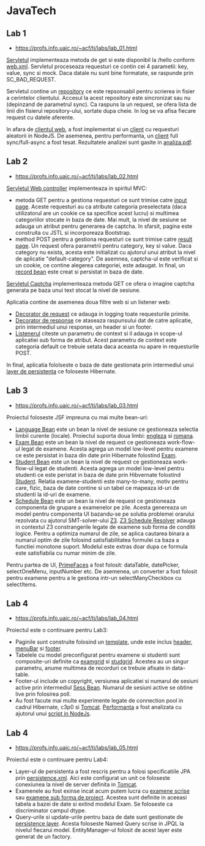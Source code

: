 # JavaTech

## Lab 1

* https://profs.info.uaic.ro/~acf/tj/labs/lab_01.html

[Servletul](https://github.com/llalexandru00/JavaTech/blob/main/lab1/src/main/java/ro/uaic/info/jt/MainServlet.java) implementeaza metoda de get si este disponibil la /hello conform [web.xml](https://github.com/llalexandru00/JavaTech/blob/main/lab1/src/main/webapp/WEB-INF/web.xml). Servletul proceseaza requesturi ce contin cei 4 parametii: key, value, sync si mock. Daca datale nu sunt bine formatate, se raspunde prin SC_BAD_REQUEST.

Servletul contine un [repository](https://github.com/llalexandru00/JavaTech/blob/main/lab1/src/main/java/ro/uaic/info/jt/Repository.java) ce este repsonsabil pentru scrierea in fisier a cerintelor clientului. Accesul la acest repository este sincronizat sau nu (depinzand de parametrul sync). Ca raspuns la un request, se ofera lista de linii din fisierul repository-ului, sortate dupa cheie. In log se va afisa fiecare request cu datele aferente.

In afara de [clientul web](https://github.com/llalexandru00/JavaTech/blob/main/lab1/src/main/webapp/index.jsp), a fost implementat si un [client](https://github.com/llalexandru00/JavaTech/blob/main/lab1/async.js) cu requesturi aleatorii in NodeJS. De asemenea, pentru performanta, un [client](https://github.com/llalexandru00/JavaTech/blob/main/lab1/async2.js) full sync/full-async a fost tesat. Rezultatele analizei sunt gasite in [analiza.pdf](https://github.com/llalexandru00/JavaTech/blob/main/lab1/analiza.pdf).


## Lab 2

* https://profs.info.uaic.ro/~acf/tj/labs/lab_02.html

[Servletul Web controller](https://github.com/llalexandru00/JavaTech/blob/main/lab2/src/main/java/ro/uaic/info/mt2/WebController.java) implementeaza in spiritul MVC:
* metoda GET pentru a gestiona requesturi ce sunt trimise catre [input page](https://github.com/llalexandru00/JavaTech/blob/main/lab2/src/main/webapp/input.jsp). Aceste requesturi au ca atribute categoria preselectata (daca utilizatorul are un cookie ce sa specifice acest lucru) si multimea categoriilor stocate in baza de date. Mai mult, la nivel de sesiune se adauga un atribut pentru generarea de captcha. In sfarsit, pagina este construita cu JSTL si incorporeaza Bootstrap. 
* method POST pentru a gestiona requesturi ce sunt trimise catre [result page](https://github.com/llalexandru00/JavaTech/blob/main/lab2/src/main/webapp/result.jsp). Un request ofera parametrii pentru category, key si value. Daca category nu exista, acesta este initializat cu ajutorul unui atribut la nivel de aplicatie "default-category". De asemnea, captcha-ul este verificat si un cookie, ce contine alegerea categoriei, este adaugat. In final, un [record bean](https://github.com/llalexandru00/JavaTech/blob/main/lab2/src/main/java/ro/uaic/info/mt2/beans/Record.java) este creat si persistat in baza de date.

[Servletul Captcha](https://github.com/llalexandru00/JavaTech/blob/main/lab2/src/main/java/ro/uaic/info/mt2/CaptchaHelper.java) implementeaza metoda GET ce ofera o imagine captcha generata pe baza unui text stocat la nivel de sesiune.

Aplicatia contine de asemenea doua filtre web si un listener web:
* [Decorator de request](https://github.com/llalexandru00/JavaTech/blob/main/lab2/src/main/java/ro/uaic/info/mt2/decorators/RequestDecorator.java) ce adauga in logging toate requesturile primite.
* [Decorator de response](https://github.com/llalexandru00/JavaTech/blob/main/lab2/src/main/java/ro/uaic/info/mt2/decorators/ResponseDecorator.java) ce ataseaza raspunsului dat de catre aplicatie, prin intermediul unui response, un header si un footer.
* [Listenerul](https://github.com/llalexandru00/JavaTech/blob/main/lab2/src/main/java/ro/uaic/info/mt2/listeners/CoreWebListener.java) citeste un parametru de context si il adauga in scope-ul aplicatiei sub forma de atribut. Acest parametru de context este categoria default ce trebuie setata daca aceasta nu apare in requesturile POST.

In final, aplicatia fololseste o baza de date gestionata prin intermediul unui [layer de persistenta](https://github.com/llalexandru00/JavaTech/blob/main/lab2/src/main/java/ro/uaic/info/mt2/Persistence.java) ce foloseste Hibernate.


## Lab 3

* https://profs.info.uaic.ro/~acf/tj/labs/lab_03.html

Proiectul foloseste JSF impreuna cu mai multe bean-uri:
* [Language Bean](https://github.com/llalexandru00/JavaTech/blob/main/lab3/src/main/java/ro/uaic/info/mt3/beans/LanguageBean.java) este un bean la nivel de sesiune ce gestioneaza selectia limbii curente (locale). Proiectul suporta doua limbi: [engleza](https://github.com/llalexandru00/JavaTech/blob/main/lab3/src/main/resources/Messages.properties) si [romana](https://github.com/llalexandru00/JavaTech/blob/main/lab3/src/main/resources/Messages_ro_RO.properties).
* [Exam Bean](https://github.com/llalexandru00/JavaTech/blob/main/lab3/src/main/java/ro/uaic/info/mt3/beans/ExamBean.java) este un bean la nivel de request ce gestioneaza work-flow-ul legat de examene. Acesta agrega un model low-level pentru examene ce este persistat in baza din date prin Hibernate folostind [Exam](https://github.com/llalexandru00/JavaTech/blob/main/lab3/src/main/java/ro/uaic/info/mt3/model/Exam.java).
* [Student Bean](https://github.com/llalexandru00/JavaTech/blob/main/lab3/src/main/java/ro/uaic/info/mt3/beans/StudentBean.java) este un bean la nivel de request ce gestioneaza work-flow-ul legat de studenti. Acesta agrega un model low-level pentru studenti ce este peristat in baza de date prin Hibvernate folostind [Student](https://github.com/llalexandru00/JavaTech/blob/main/lab3/src/main/java/ro/uaic/info/mt3/model/Student.java). Relatia examene-studenti este many-to-many, motiv pentru care, fizic, baza de date contine si un tabel ce mapeaza id-uri de studenti la id-uri de examene.
* [Schedule Bean](https://github.com/llalexandru00/JavaTech/blob/main/lab3/src/main/java/ro/uaic/info/mt3/beans/ScheduleBean.java) este un bean la nivel de request ce gestioneaza componenta de grupare a examenelor pe zile. Acesta genereaza un model pentru componenta UI bazandu-se pe solutia problemei orarului rezolvata cu ajutorul SMT-solver-ului [Z3](https://github.com/Z3Prover/z3). [Z3 Schedule Resolver](https://github.com/llalexandru00/JavaTech/blob/main/lab3/src/main/java/ro/uaic/info/mt3/util/Z3ScheduleResolver.java) adauga in contextul Z3 constrangerile legate de examene sub forma de conditii logice. Pentru a optimiza numarul de zile, se aplica cautarea binara a numarul optim de zile folosind satisfiabilitatea formulei ca baza a functiei monotone suport. Modelul este extras doar dupa ce formula este satisfiabila cu numar minim de zile.

Pentru partea de UI, [PrimeFaces](https://www.primefaces.org/) a fost folosit: dataTable, datePicker, selectOneMenu, inputNumber etc. De asemenea, un converter a fost folosit pentru examene pentru a le gestiona intr-un selectManyCheckbox cu selectItems.


## Lab 4

* https://profs.info.uaic.ro/~acf/tj/labs/lab_04.html

Proiectul este o continuare pentru Lab3:
* Paginile sunt construite folosind un [template](https://github.com/llalexandru00/JavaTech/blob/main/lab4/src/main/webapp/WEB-INF/templates/page.xhtml), unde este inclus [header](https://github.com/llalexandru00/JavaTech/blob/main/lab4/src/main/webapp/WEB-INF/decorators/header.xhtml), [menuBar](https://github.com/llalexandru00/JavaTech/blob/main/lab4/src/main/webapp/WEB-INF/decorators/menuBar.xhtml) si [footer](https://github.com/llalexandru00/JavaTech/blob/main/lab4/src/main/webapp/WEB-INF/decorators/footer.xhtml).
* Tabelele cu model preconfigurat pentru examene si studenti sunt composite-uri definite ca [examgrid](https://github.com/llalexandru00/JavaTech/blob/main/lab4/src/main/webapp/resources/components/examgrid.xhtml) si [studgrid](https://github.com/llalexandru00/JavaTech/blob/main/lab4/src/main/webapp/resources/components/studgrid.xhtml). Acestea au un singur parametru, anume multimea de recorduri ce trebuie afisate in data-table.
* Footer-ul include un copyright, versiunea aplicatiei si numarul de sesiuni active prin intermediul [Sess Bean](https://github.com/llalexandru00/JavaTech/blob/main/lab4/src/main/java/ro/uaic/info/mt4/beans/SessBean.java). Numarul de sesiuni active se obtine live prin folosirea poll.
* Au fost facute mai multe experimente legate de connection pool in cadrul Hibernate, c3p0 si [Tomcat](https://github.com/llalexandru00/JavaTech/blob/main/lab4/src/main/webapp/META-INF/context.xml). [Performanta](https://github.com/llalexandru00/JavaTech/blob/main/lab4/analiza.pdf) a fost analizata cu ajutorul unui [script in NodeJs](https://github.com/llalexandru00/JavaTech/blob/main/lab4/profile.js).

## Lab 4

* https://profs.info.uaic.ro/~acf/tj/labs/lab_05.html

Proiectul este o continuare pentru Lab4:
* Layer-ul de persistenta a fost rescris pentru a folosi specificatiile JPA prin [persistence.xml](https://github.com/llalexandru00/JavaTech/blob/main/lab5/src/main/java/META-INF/persistence.xml). Aici este configurat un unit ce foloseste conexiunea la nivel de server definita in [Tomcat](https://github.com/llalexandru00/JavaTech/blob/main/lab5/src/main/webapp/META-INF/context.xml).
* Examenele au fost exinse incat acum putem lucra cu [examene scrise](https://github.com/llalexandru00/JavaTech/blob/main/lab5/src/main/java/ro/uaic/info/mt5/model/WrittenExam.java) sau [examene sub forma de proiect](https://github.com/llalexandru00/JavaTech/blob/main/lab5/src/main/java/ro/uaic/info/mt5/model/ProjectExam.java). Acestea sunt definite in aceeasi tabela a bazei de date si extind modelul Exam. Se foloseste ca discriminator campul dtype.
* Query-urile si update-urile pentru baza de date sunt gestionate de [persistence layer](https://github.com/llalexandru00/JavaTech/blob/main/lab5/src/main/java/ro/uaic/info/mt5/PersistenceLayer.java). Acesta foloseste Named Query scrise in JPQL la nivelul fiecarui model. EntityManager-ul folosit de acest layer este generat de un factory.

